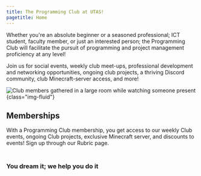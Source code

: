 ```yaml
---
title: The Programming Club at UTAS!
pagetitle: Home
---
```


Whether you're an absolute beginner or a seasoned professional; ICT student, faculty member, or just an interested person; the Programming Club will facilitate the pursuit of programming and project management proficiency at any level!

Join us for social events, weekly club meet-ups, professional development and networking opportunities, ongoing club projects, a thriving Discord community, club Minecraft-server access, and more!

![Club members gathered in a large room while watching someone present](https://programmingclub.com.au/assets/photos/first_in_person.jpg "Our first ever club meet-up"){class="img-fluid"}

<h2>Memberships</h2>
With a Programming Club membership, you get access to our weekly Club events, ongoing Club projects, exclusive Minecraft server, and discounts to events! Sign up through our Rubric page.

<h3 class="text-center"><br>You dream it; we help you do it</h3>
